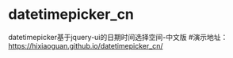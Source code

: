 # datetimepicker_cn
datetimepicker基于jquery-ui的日期时间选择空间-中文版
#演示地址：https://hixiaoguan.github.io/datetimepicker_cn/
